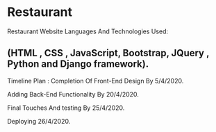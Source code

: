 # Restaurant
Restaurant Website
Languages And Technologies Used:                                                                                                                                                          

(HTML , CSS , JavaScript, Bootstrap, JQuery , Python and Django framework).
----------------------------------------------------------------------------------------------------------
Timeline Plan :
Completion Of Front-End Design By 5/4/2020.


Adding Back-End Functionality By 20/4/2020.

Final Touches And testing By 25/4/2020.


Deploying 26/4/2020.
